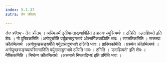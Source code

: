```yaml
---
index: 5.1.37
sutra: तेन क्रीतम्

---
```

_तेन क्रीतम्_ - तेन क्रीतम् । अस्मिन्नर्थे तृतीयान्ताद्यथाविहितं ठञादयः स्युरित्यर्थः । ठञिति ।उदाह्यियते इति शेषः । गौ पुच्छिकमिति ।अगोपुच्छे॑ति पर्युदासाट्ठगभावे ओत्सर्गिकष्ठञिति भावः । साप्ततिकमिति । सप्तत्या क्रीतमित्यर्थः ।अगोपुच्छसङ्ख्ये॑ति पर्युदासाट्ठगभावे ठञिति भावः । प्रास्थिकमिति । प्रस्थेन क्रीतमित्यर्थः ।अगोपुच्छसङ्ख्यापरिमाणा॑दिति पर्युदासाट्ठगभावे ठञिति भावः । ठगिति । 'उदाह्यियते' इति शेषः । नैष्किकमिति । निष्केण क्रीतमित्यर्थः ।असमासे निष्कादिभ्यः॑ इति ठगिति भावः । 